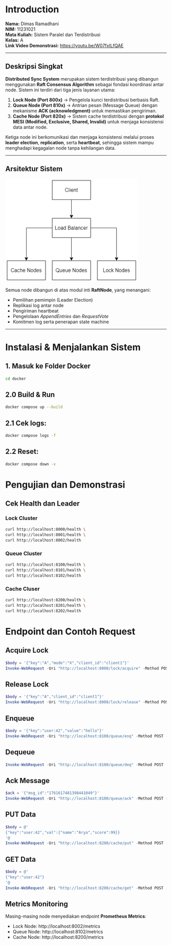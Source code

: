 # Introduction
**Nama:** Dimas Ramadhani  
**NIM:** 11231021  
**Mata Kuliah:** Sistem Paralel dan Terdistribusi  
**Kelas:** A  
**Link Video Demonstrasi:** https://youtu.be/W07fxILfQAE

---

## Deskripsi Singkat  
**Distributed Sync System** merupakan sistem terdistribusi yang dibangun menggunakan **Raft Consensus Algorithm** sebagai fondasi koordinasi antar node. Sistem ini terdiri dari tiga jenis layanan utama:

1. **Lock Node (Port 800x)** → Pengelola kunci terdistribusi berbasis Raft.  
2. **Queue Node (Port 810x)** → Antrian pesan (Message Queue) dengan mekanisme **ACK (acknowledgment)** untuk memastikan pengiriman.  
3. **Cache Node (Port 820x)** → Sistem cache terdistribusi dengan **protokol MESI (Modified, Exclusive, Shared, Invalid)** untuk menjaga konsistensi data antar node.

Ketiga node ini berkomunikasi dan menjaga konsistensi melalui proses **leader election**, **replication**, serta **heartbeat**, sehingga sistem mampu menghadapi kegagalan node tanpa kehilangan data.

---

## Arsitektur Sistem  
![Arsitektur Sistem](Arsitektur.png)

Semua node dibangun di atas modul inti **RaftNode**, yang menangani:
- Pemilihan pemimpin (Leader Election)  
- Replikasi log antar node  
- Pengiriman heartbeat  
- Pengelolaan *AppendEntries* dan *RequestVote*  
- Komitmen log serta penerapan state machine  

---

# Instalasi & Menjalankan Sistem

## 1. Masuk ke Folder Docker
```bash
cd docker
```

## 2.0 Build & Run
```bash
docker compose up --build
```

## 2.1 Cek logs:
```bash
docker compose logs -f
```

## 2.2 Reset:
```bash
docker compose down -v
```

# Pengujian dan Demonstrasi
## Cek Health dan Leader
### Lock Cluster
```bash
curl http://localhost:8000/health \
curl http://localhost:8001/health \
curl http://localhost:8002/health
```

### Queue Cluster
```bash
curl http://localhost:8100/health \
curl http://localhost:8101/health \
curl http://localhost:8102/health
```

### Cache Cluser
```bash
curl http://localhost:8200/health \
curl http://localhost:8201/health \
curl http://localhost:8202/health
```

# Endpoint dan Contoh Request
## Acquire Lock
```powershell
$body = '{"key":"A","mode":"X","client_id":"client1"}'
Invoke-WebRequest -Uri "http://localhost:8000/lock/acquire" -Method POST -ContentType "application/json" -Body $body
```

## Release Lock
```powershell
$body = '{"key":"A","client_id":"client1"}'
Invoke-WebRequest -Uri "http://localhost:8000/lock/release" -Method POST -ContentType "application/json" -Body $body
```

## Enqueue
```powershell
$body = '{"key":"user:42","value":"hello"}'
Invoke-WebRequest -Uri "http://localhost:8100/queue/enq" -Method POST -ContentType "application/json" -Body $body
```

## Dequeue
```powershell
Invoke-WebRequest -Uri "http://localhost:8100/queue/deq" -Method POST
```
## Ack Message
```powershell
$ack = '{"msg_id":"1761617481398441049"}' 
Invoke-WebRequest -Uri "http://localhost:8100/queue/ack" -Method POST -ContentType "application/json" -Body $ack
```

## PUT Data

```powershell
$body = @'
{"key":"user:42","val":{"name":"Arya","score":99}}
'@
Invoke-WebRequest -Uri "http://localhost:8200/cache/put" -Method POST -ContentType "application/json" -Body $body
```

## GET Data
```powershell
$body = @'
{"key":"user:42"}
'@
Invoke-WebRequest -Uri "http://localhost:8200/cache/get" -Method POST -ContentType "application/json" -Body $body
```

## Metrics Monitoring
Masing-masing node menyediakan endpoint **Prometheus Metrics**:
- Lock Node: http://localhost:8002/metrics
- Queue Node: http://localhost:8102/metrics
- Cache Node: http://localhost:8200/metrics
